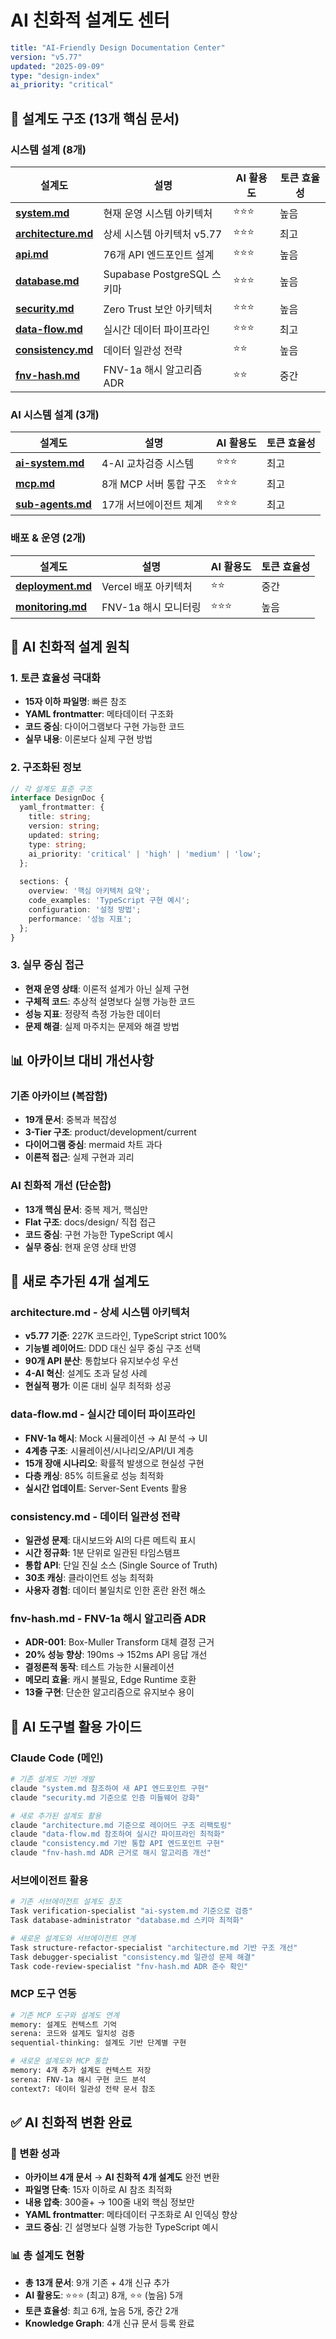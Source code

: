 # AI 친화적 설계도 센터

```yaml
title: "AI-Friendly Design Documentation Center"
version: "v5.77"
updated: "2025-09-09"
type: "design-index"
ai_priority: "critical"
```

## 🎯 설계도 구조 (13개 핵심 문서)

### 시스템 설계 (8개)
| 설계도 | 설명 | AI 활용도 | 토큰 효율성 |
|--------|------|-----------|------------|
| **[system.md](system.md)** | 현재 운영 시스템 아키텍처 | ⭐⭐⭐ | 높음 |
| **[architecture.md](architecture.md)** | 상세 시스템 아키텍처 v5.77 | ⭐⭐⭐ | 최고 |
| **[api.md](api.md)** | 76개 API 엔드포인트 설계 | ⭐⭐⭐ | 높음 |
| **[database.md](database.md)** | Supabase PostgreSQL 스키마 | ⭐⭐⭐ | 높음 |
| **[security.md](security.md)** | Zero Trust 보안 아키텍처 | ⭐⭐⭐ | 높음 |
| **[data-flow.md](data-flow.md)** | 실시간 데이터 파이프라인 | ⭐⭐⭐ | 최고 |
| **[consistency.md](consistency.md)** | 데이터 일관성 전략 | ⭐⭐ | 높음 |
| **[fnv-hash.md](fnv-hash.md)** | FNV-1a 해시 알고리즘 ADR | ⭐⭐ | 중간 |

### AI 시스템 설계 (3개)
| 설계도 | 설명 | AI 활용도 | 토큰 효율성 |
|--------|------|-----------|------------|
| **[ai-system.md](ai-system.md)** | 4-AI 교차검증 시스템 | ⭐⭐⭐ | 최고 |
| **[mcp.md](mcp.md)** | 8개 MCP 서버 통합 구조 | ⭐⭐⭐ | 최고 |
| **[sub-agents.md](sub-agents.md)** | 17개 서브에이전트 체계 | ⭐⭐⭐ | 최고 |

### 배포 & 운영 (2개)
| 설계도 | 설명 | AI 활용도 | 토큰 효율성 |
|--------|------|-----------|------------|
| **[deployment.md](deployment.md)** | Vercel 배포 아키텍처 | ⭐⭐ | 중간 |
| **[monitoring.md](monitoring.md)** | FNV-1a 해시 모니터링 | ⭐⭐⭐ | 높음 |

## 🤖 AI 친화적 설계 원칙

### 1. 토큰 효율성 극대화
- **15자 이하 파일명**: 빠른 참조
- **YAML frontmatter**: 메타데이터 구조화
- **코드 중심**: 다이어그램보다 구현 가능한 코드
- **실무 내용**: 이론보다 실제 구현 방법

### 2. 구조화된 정보
```typescript
// 각 설계도 표준 구조
interface DesignDoc {
  yaml_frontmatter: {
    title: string;
    version: string;
    updated: string;
    type: string;
    ai_priority: 'critical' | 'high' | 'medium' | 'low';
  };
  
  sections: {
    overview: '핵심 아키텍처 요약';
    code_examples: 'TypeScript 구현 예시';
    configuration: '설정 방법';
    performance: '성능 지표';
  };
}
```

### 3. 실무 중심 접근
- **현재 운영 상태**: 이론적 설계가 아닌 실제 구현
- **구체적 코드**: 추상적 설명보다 실행 가능한 코드
- **성능 지표**: 정량적 측정 가능한 데이터
- **문제 해결**: 실제 마주치는 문제와 해결 방법

## 📊 아카이브 대비 개선사항

### 기존 아카이브 (복잡함)
- **19개 문서**: 중복과 복잡성
- **3-Tier 구조**: product/development/current
- **다이어그램 중심**: mermaid 차트 과다
- **이론적 접근**: 실제 구현과 괴리

### AI 친화적 개선 (단순함)
- **13개 핵심 문서**: 중복 제거, 핵심만
- **Flat 구조**: docs/design/ 직접 접근
- **코드 중심**: 구현 가능한 TypeScript 예시
- **실무 중심**: 현재 운영 상태 반영

## 🔄 새로 추가된 4개 설계도

### architecture.md - 상세 시스템 아키텍처
- **v5.77 기준**: 227K 코드라인, TypeScript strict 100%
- **기능별 레이어드**: DDD 대신 실무 중심 구조 선택
- **90개 API 분산**: 통합보다 유지보수성 우선
- **4-AI 혁신**: 설계도 초과 달성 사례
- **현실적 평가**: 이론 대비 실무 최적화 성공

### data-flow.md - 실시간 데이터 파이프라인
- **FNV-1a 해시**: Mock 시뮬레이션 → AI 분석 → UI
- **4계층 구조**: 시뮬레이션/시나리오/API/UI 계층
- **15개 장애 시나리오**: 확률적 발생으로 현실성 구현
- **다층 캐싱**: 85% 히트율로 성능 최적화
- **실시간 업데이트**: Server-Sent Events 활용

### consistency.md - 데이터 일관성 전략
- **일관성 문제**: 대시보드와 AI의 다른 메트릭 표시
- **시간 정규화**: 1분 단위로 일관된 타임스탬프
- **통합 API**: 단일 진실 소스 (Single Source of Truth)
- **30초 캐싱**: 클라이언트 성능 최적화
- **사용자 경험**: 데이터 불일치로 인한 혼란 완전 해소

### fnv-hash.md - FNV-1a 해시 알고리즘 ADR
- **ADR-001**: Box-Muller Transform 대체 결정 근거
- **20% 성능 향상**: 190ms → 152ms API 응답 개선
- **결정론적 동작**: 테스트 가능한 시뮬레이션
- **메모리 효율**: 캐시 불필요, Edge Runtime 호환
- **13줄 구현**: 단순한 알고리즘으로 유지보수 용이

## 🎯 AI 도구별 활용 가이드

### Claude Code (메인)
```bash
# 기존 설계도 기반 개발
claude "system.md 참조하여 새 API 엔드포인트 구현"
claude "security.md 기준으로 인증 미들웨어 강화"

# 새로 추가된 설계도 활용
claude "architecture.md 기준으로 레이어드 구조 리팩토링"
claude "data-flow.md 참조하여 실시간 파이프라인 최적화"
claude "consistency.md 기반 통합 API 엔드포인트 구현"
claude "fnv-hash.md ADR 근거로 해시 알고리즘 개선"
```

### 서브에이전트 활용
```bash
# 기존 서브에이전트 설계도 참조
Task verification-specialist "ai-system.md 기준으로 검증"
Task database-administrator "database.md 스키마 최적화"

# 새로운 설계도와 서브에이전트 연계
Task structure-refactor-specialist "architecture.md 기반 구조 개선"
Task debugger-specialist "consistency.md 일관성 문제 해결"
Task code-review-specialist "fnv-hash.md ADR 준수 확인"
```

### MCP 도구 연동
```bash
# 기존 MCP 도구와 설계도 연계
memory: 설계도 컨텍스트 기억
serena: 코드와 설계도 일치성 검증
sequential-thinking: 설계도 기반 단계별 구현

# 새로운 설계도와 MCP 통합
memory: 4개 추가 설계도 컨텍스트 저장
serena: FNV-1a 해시 구현 코드 분석
context7: 데이터 일관성 전략 문서 참조
```

## ✅ AI 친화적 변환 완료

### 🎯 변환 성과
- **아카이브 4개 문서** → **AI 친화적 4개 설계도** 완전 변환
- **파일명 단축**: 15자 이하로 AI 참조 최적화
- **내용 압축**: 300줄+ → 100줄 내외 핵심 정보만
- **YAML frontmatter**: 메타데이터 구조화로 AI 인덱싱 향상
- **코드 중심**: 긴 설명보다 실행 가능한 TypeScript 예시

### 📊 총 설계도 현황
- **총 13개 문서**: 9개 기존 + 4개 신규 추가
- **AI 활용도**: ⭐⭐⭐ (최고) 8개, ⭐⭐ (높음) 5개
- **토큰 효율성**: 최고 6개, 높음 5개, 중간 2개
- **Knowledge Graph**: 4개 신규 문서 등록 완료